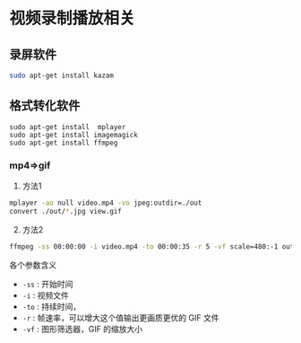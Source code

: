 # 视频录制播放相关
## 录屏软件
```bash
sudo apt-get install kazam   
```
## 格式转化软件
```
sudo apt-get install  mplayer
sudo apt-get install imagemagick 
sudo apt-get install ffmpeg
```
### mp4=>gif
1. 方法1
```bash
mplayer -ao null video.mp4 -vo jpeg:outdir=./out
convert ./out/*.jpg view.gif
```
2. 方法2
```bash
ffmpeg -ss 00:00:00 -i video.mp4 -to 00:00:35 -r 5 -vf scale=480:-1 output.gi
```
各个参数含义
- `-ss` : 开始时间
- `-i` : 视频文件
- `-to` : 持续时间，
- `-r` : 帧速率，可以增大这个值输出更画质更优的 GIF 文件
- `-vf` : 图形筛选器，GIF 的缩放大小
